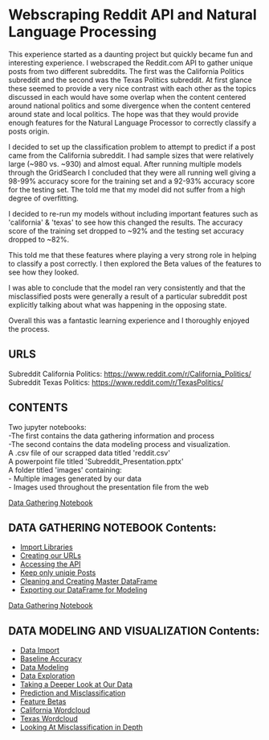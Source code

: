 
# Webscraping Reddit API and Natural Language Processing

This experience started as a daunting project but quickly became fun and interesting experience. I webscraped the Reddit.com API to gather unique posts from two different subreddits. The first was the California Politics subreddit and the second was the Texas Politics subreddit. At first glance these seemed to provide a very nice contrast with each other as the topics discussed in each would have some overlap when the content centered around national politics and some divergence when the content centered around state and local politics. The hope was that they would provide enough features for the Natural Language Processor to correctly classify a posts origin. 

I decided to set up the classification problem to attempt to predict if a post came from the California subreddit. I had sample sizes that were relatively large (~980 vs. ~930) and almost equal. After running multiple models through the GridSearch I concluded that they were all running well giving a 98-99% accuracy score for the training set and a 92-93% accuracy score for the testing set. The told me that my model did not suffer from a high degree of overfitting.

I decided to re-run my models without including important features such as 'california' & 'texas' to see how this changed the results. The accuracy score of the training set dropped to ~92% and the testing set accuracy dropped to ~82%. 

This told me that these features where playing a very strong role in helping to classify a post correctly. I then explored the Beta values of the features to see how they looked. 

I was able to conclude that the model ran very consistently and that the misclassified posts were generally a result of a particular subreddit post explicitly talking about what was happening in the opposing state.

Overall this was a fantastic learning experience and I thoroughly enjoyed the process.

## URLS
Subreddit California Politics: https://www.reddit.com/r/California_Politics/
Subreddit Texas Politics: https://www.reddit.com/r/TexasPolitics/


## CONTENTS

Two jupyter notebooks:  
    -The first contains the data gathering information and process   
    -The second contains the data modeling process and visualization.   
A .csv file of our scrapped data titled 'reddit.csv'  
A powerpoint file titled 'Subreddit_Presentation.pptx'  
A folder titled 'images' containing:  
    - Multiple images generated by our data  
    - Images used throughout the presentation file from the web  
	

[Data Gathering Notebook](/Project_3_Data_Gathering.ipynb)

## DATA GATHERING NOTEBOOK Contents:
- [Import Libraries](#Import-our-Libraries)
- [Creating our URLs](#Instantiate-our-URL)
- [Accessing the API](#Access-Reddit-API-and-Scrape-Posts)
- [Keep only uniqie Posts](#Check-to-be-Sure-Posts-are-Unique)
- [Cleaning and Creating Master DataFrame](#Clean-up-the-DataFrame)
- [Exporting our DataFrame for Modeling](#Export-as-CSV-File)

[Data Gathering Notebook](/Project_3_Data_Modeling.ipynb)

## DATA MODELING AND VISUALIZATION Contents:
- [Data Import](#Data-Import)
- [Baseline Accuracy](#Calculate-the-Baseline-Accuracy)
- [Data Modeling](#Model-Our-Data)
- [Data Exploration](#Data-Exploration)
- [Taking a Deeper Look at Our Data](#-Dig-Into-the-Data)
- [Prediction and Misclassification](#Where-did-a-misclassification-occur?)
- [Feature Betas](#What-Beta-Values-are-Driving-Our-Model)
- [California Wordcloud](#Analysis-of-California-subreddit-words-via-Wordcloud)
- [Texas Wordcloud](#Analysis-of-Texas-subreddit-words-via-Wordcloud)
- [Looking At Misclassification in Depth](#Examine-the-posts-that-were-misclassified)


